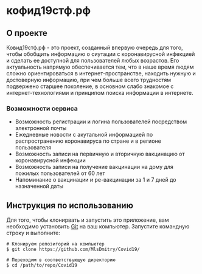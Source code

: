 # кофид19стф.рф 

## О проекте
Ковид19стф.рф - это проект, созданный впервую очередь для того, чтобы обобщить информацию о сиутации с коронавирусной инфекцией и сделать ее доступной для пользователей любых возрастов. Его актуальность напрямую обеспечивается тем, что в наше время людям сложно ориентироваться в интернет-пространстве, находить нужную и достоверную информацию, при чем больше всего трудностям подвержено старшее поколение, в основном слабо знакомое с интернет-технологиями и принципом поиска информации в интернете. 
### Возможности сервиса
* Возможность регистрации и логина пользователей посредством электронной почты
* Ежедневные новости с акутальной информацией по распространению коронавируса по стране и в регионе пользователя
* Возможность записи на первичную и вторичную вакцинацию от коронавирусной инфекции
* Возможность записи на получение вакцинации на дому для пожилых пользователей от 60 лет
* Напоминание о вакцинации и ре-вакцинации за 1 и 7 дней до назначенной даты
## Инструкция по использованию
Для того, чтобы клонирвать и запустить это приложение, вам необходимо установить [Git](https://git-scm.com/) на ваш компьютер. Запустите командную строку и выполните:
    
    # Клонируем репозиторий на компьютер
    $ git clone https://github.com/MlsDmitry/Covid19/
    
    # Переходим в соответствующую директорию
    $ cd /path/to/repo/Covid19
    
    



